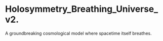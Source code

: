 # Holosymmetry_Breathing_Universe_v2.
A groundbreaking cosmological model where spacetime itself breathes.

